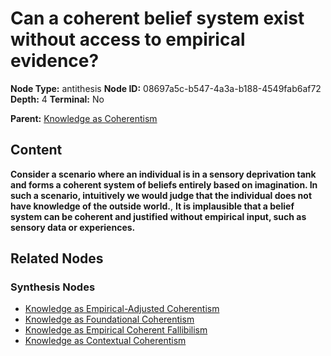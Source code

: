 # Can a coherent belief system exist without access to empirical evidence?

**Node Type:** antithesis
**Node ID:** 08697a5c-b547-4a3a-b188-4549fab6af72
**Depth:** 4
**Terminal:** No

**Parent:** [Knowledge as Coherentism](knowledge-as-coherentism-synthesis-d63bd1e5-75cf-404b-b00d-99a1f2772c05.md)

## Content

**Consider a scenario where an individual is in a sensory deprivation tank and forms a coherent system of beliefs entirely based on imagination. In such a scenario, intuitively we would judge that the individual does not have knowledge of the outside world.**, **It is implausible that a belief system can be coherent and justified without empirical input, such as sensory data or experiences.**

## Related Nodes

### Synthesis Nodes

- [Knowledge as Empirical-Adjusted Coherentism](knowledge-as-empirical-adjusted-coherentism-synthesis-0e190fe2-2f8c-43bf-8998-9476e60bf70f.md)
- [Knowledge as Foundational Coherentism](knowledge-as-foundational-coherentism-synthesis-b7814441-417d-460f-ba16-bd9b0e1320d2.md)
- [Knowledge as Empirical Coherent Fallibilism](knowledge-as-empirical-coherent-fallibilism-synthesis-a6556def-1a3f-4787-ae50-80df5421fcdf.md)
- [Knowledge as Contextual Coherentism](knowledge-as-contextual-coherentism-synthesis-0c21e92e-4c33-4c0e-9576-3d6bde72d266.md)
